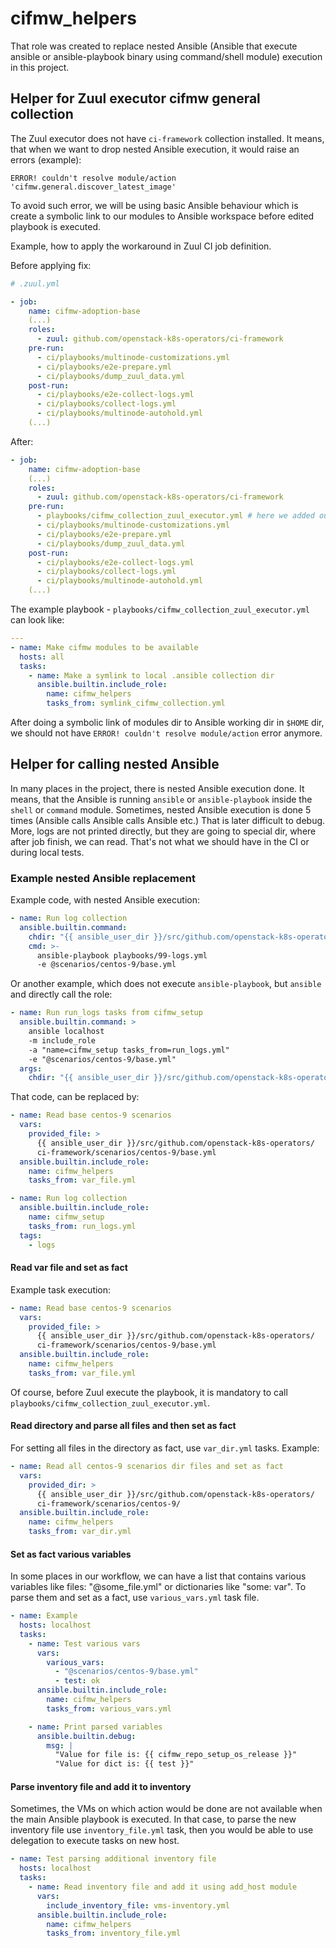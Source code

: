 # cifmw_helpers

That role was created to replace nested Ansible (Ansible that execute
ansible or ansible-playbook binary using command/shell module) execution in
this project.

## Helper for Zuul executor cifmw general collection

The Zuul executor does not have `ci-framework` collection installed.
It means, that when we want to drop nested Ansible execution, it would raise
an errors (example):

    ERROR! couldn't resolve module/action 'cifmw.general.discover_latest_image'

To avoid such error, we will be using basic Ansible behaviour which is create
a symbolic link to our modules to Ansible workspace before edited playbook is
executed.

Example, how to apply the workaround in Zuul CI job definition.

Before applying fix:

```yaml
# .zuul.yml

- job:
    name: cifmw-adoption-base
    (...)
    roles:
      - zuul: github.com/openstack-k8s-operators/ci-framework
    pre-run:
      - ci/playbooks/multinode-customizations.yml
      - ci/playbooks/e2e-prepare.yml
      - ci/playbooks/dump_zuul_data.yml
    post-run:
      - ci/playbooks/e2e-collect-logs.yml
      - ci/playbooks/collect-logs.yml
      - ci/playbooks/multinode-autohold.yml
    (...)
```

After:

```yaml
- job:
    name: cifmw-adoption-base
    (...)
    roles:
      - zuul: github.com/openstack-k8s-operators/ci-framework
    pre-run:
      - playbooks/cifmw_collection_zuul_executor.yml # here we added our play
      - ci/playbooks/multinode-customizations.yml
      - ci/playbooks/e2e-prepare.yml
      - ci/playbooks/dump_zuul_data.yml
    post-run:
      - ci/playbooks/e2e-collect-logs.yml
      - ci/playbooks/collect-logs.yml
      - ci/playbooks/multinode-autohold.yml
    (...)
```

The example playbook - `playbooks/cifmw_collection_zuul_executor.yml` can look like:

```yaml
---
- name: Make cifmw modules to be available
  hosts: all
  tasks:
    - name: Make a symlink to local .ansible collection dir
      ansible.builtin.include_role:
        name: cifmw_helpers
        tasks_from: symlink_cifmw_collection.yml
```

After doing a symbolic link of modules dir to Ansible working dir in `$HOME` dir,
we should not have `ERROR! couldn't resolve module/action` error anymore.

## Helper for calling nested Ansible

In many places in the project, there is nested Ansible execution done.
It means, that the Ansible is running `ansible` or `ansible-playbook`
inside the `shell` or `command` module. Sometimes, nested Ansible execution
is done 5 times (Ansible calls Ansible calls Ansible etc.)
That is later difficult to debug. More, logs are not printed directly, but they
are going to special dir, where after job finish, we can read. That's not
what we should have in the CI or during local tests.

### Example nested Ansible replacement

Example code, with nested Ansible execution:

```yaml
- name: Run log collection
  ansible.builtin.command:
    chdir: "{{ ansible_user_dir }}/src/github.com/openstack-k8s-operators/ci-framework"
    cmd: >-
      ansible-playbook playbooks/99-logs.yml
      -e @scenarios/centos-9/base.yml
```

Or another example, which does not execute `ansible-playbook`, but `ansible`
and directly call the role:

```yaml
- name: Run run_logs tasks from cifmw_setup
  ansible.builtin.command: >
    ansible localhost
    -m include_role
    -a "name=cifmw_setup tasks_from=run_logs.yml"
    -e "@scenarios/centos-9/base.yml"
  args:
    chdir: "{{ ansible_user_dir }}/src/github.com/openstack-k8s-operators/ci-framework"
```

That code, can be replaced by:

```yaml
- name: Read base centos-9 scenarios
  vars:
    provided_file: >
      {{ ansible_user_dir }}/src/github.com/openstack-k8s-operators/
      ci-framework/scenarios/centos-9/base.yml
  ansible.builtin.include_role:
    name: cifmw_helpers
    tasks_from: var_file.yml

- name: Run log collection
  ansible.builtin.include_role:
    name: cifmw_setup
    tasks_from: run_logs.yml
  tags:
    - logs
```

#### Read var file and set as fact

Example task execution:

```yaml
- name: Read base centos-9 scenarios
  vars:
    provided_file: >
      {{ ansible_user_dir }}/src/github.com/openstack-k8s-operators/
      ci-framework/scenarios/centos-9/base.yml
  ansible.builtin.include_role:
    name: cifmw_helpers
    tasks_from: var_file.yml
```

Of course, before Zuul execute the playbook, it is mandatory to call `playbooks/cifmw_collection_zuul_executor.yml`.

#### Read directory and parse all files and then set as fact

For setting all files in the directory as fact, use `var_dir.yml` tasks.
Example:

```yaml
- name: Read all centos-9 scenarios dir files and set as fact
  vars:
    provided_dir: >
      {{ ansible_user_dir }}/src/github.com/openstack-k8s-operators/
      ci-framework/scenarios/centos-9/
  ansible.builtin.include_role:
    name: cifmw_helpers
    tasks_from: var_dir.yml
```

#### Set as fact various variables

In some places in our workflow, we can have a list that contains
various variables like files: "@some_file.yml" or dictionaries like "some: var".
To parse them and set as a fact, use `various_vars.yml` task file.

```yaml
- name: Example
  hosts: localhost
  tasks:
    - name: Test various vars
      vars:
        various_vars:
          - "@scenarios/centos-9/base.yml"
          - test: ok
      ansible.builtin.include_role:
        name: cifmw_helpers
        tasks_from: various_vars.yml

    - name: Print parsed variables
      ansible.builtin.debug:
        msg: |
          "Value for file is: {{ cifmw_repo_setup_os_release }}"
          "Value for dict is: {{ test }}"
```

#### Parse inventory file and add it to inventory

Sometimes, the VMs on which action would be done are not available when the
main Ansible playbook is executed. In that case, to parse the new inventory file
use `inventory_file.yml` task, then you would be able to use delegation to
execute tasks on new host.

```yaml
- name: Test parsing additional inventory file
  hosts: localhost
  tasks:
    - name: Read inventory file and add it using add_host module
      vars:
        include_inventory_file: vms-inventory.yml
      ansible.builtin.include_role:
        name: cifmw_helpers
        tasks_from: inventory_file.yml
```
